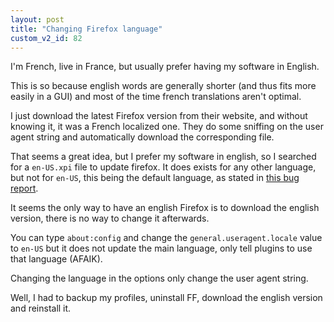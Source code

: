 ```yaml
---
layout: post
title: "Changing Firefox language"
custom_v2_id: 82
---
```


<p>I'm French, live in France, but usually prefer having my software in English.</p>
<p>This is so because english words are generally shorter (and thus fits more easily in a GUI) and most of the time french translations aren't optimal.</p>
<p>I just download the latest Firefox version from their website, and without knowing it, it was a French localized one. They do some sniffing on the user agent string and automatically download the corresponding file.</p>
<p>That seems a great idea, but I prefer my software in english, so I searched for a <code>en-US.xpi</code> file to update firefox. It does exists for any other language, but not for <code>en-US</code>, this being the default language, as stated in <a href="https://bugzilla.mozilla.org/show_bug.cgi?id=485860">this bug report</a>.</p>
<p>It seems the only way to have an english Firefox is to download the english version, there is no way to change it afterwards.</p>
<p>You can type <code>about:config</code> and change the <code>general.useragent.locale</code> value to <code>en-US</code> but it does not update the main language, only tell plugins to use that language (AFAIK).</p>
<p>Changing the language in the options only change the user agent string.</p>
<p>Well, I had to backup my profiles, uninstall FF, download the english version and reinstall it.</p>